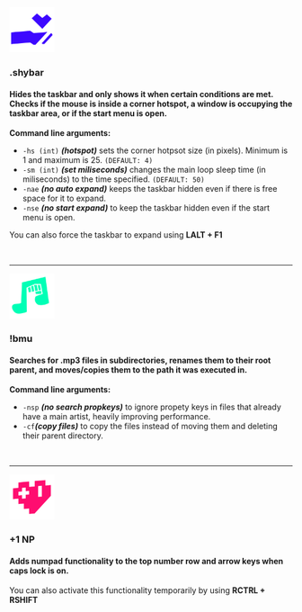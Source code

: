 <img src="https://github.com/mateo-ce/software-snacks/blob/master/.shybar/icon.png?raw=true" width="80"></img>
### \.shybar

#### Hides the taskbar and only shows it when certain conditions are met\. Checks if the mouse is inside a corner hotspot\, a window is occupying the taskbar area\, or if the start menu is open\.

**Command line arguments:**
- `-hs (int)` **_(hotspot)_** sets the corner hotpsot size (in pixels). Minimum is 1 and maximum is 25. `(DEFAULT: 4)`
- `-sm (int)` **_(set miliseconds)_** changes the main loop sleep time (in miliseconds) to the time specified. `(DEFAULT: 50)`
- `-nae` **_(no auto expand)_** keeps the taskbar hidden even if there is free space for it to expand.
- `-nse` **_(no start expand)_** to keep the taskbar hidden even if the start menu is open.

You can also force the taskbar to expand using **LALT + F1** 

&nbsp;


___
<img src="https://github.com/mateo-ce/software-snacks/blob/master/!bmu/icon.png?raw=true" width="80"></img>
### !bmu

#### Searches for \.mp3 files in subdirectories\, renames them to their root parent\, and moves\/copies them to the path it was executed in\.

**Command line arguments:**
- `-nsp` **_(no search propkeys)_** to ignore propety keys in files that already have a main artist, heavily improving performance.
- `-cf`**_(copy files)_** to copy the files instead of moving them and deleting their parent directory.


&nbsp;


___
<img src="https://github.com/mateo-ce/software-snacks/blob/master/+1%20NP/icon.png?raw=true" width="80"></img>
### +1 NP

#### Adds numpad functionality to the top number row and arrow keys when caps lock is on.

You can also activate this functionality temporarily by using **RCTRL + RSHIFT** 
